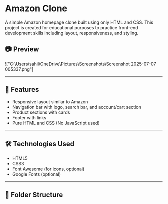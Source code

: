 # Amazon Clone

A simple Amazon homepage clone built using only HTML and CSS. This project is created for educational purposes to practice front-end development skills including layout, responsiveness, and styling.

## 📷 Preview


!["C:\Users\sahil\OneDrive\Pictures\Screenshots\Screenshot 2025-07-07 005337.png"]

---

## 🚀 Features

- Responsive layout similar to Amazon
- Navigation bar with logo, search bar, and account/cart section
- Product sections with cards
- Footer with links
- Pure HTML and CSS (No JavaScript used)

---

## 🛠️ Technologies Used

- HTML5
- CSS3
- Font Awesome (for icons, optional)
- Google Fonts (optional)

---

## 📁 Folder Structure

